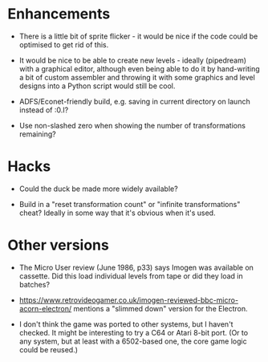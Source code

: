 # Enhancements

* There is a little bit of sprite flicker - it would be nice if the code could be optimised to get rid of this.

* It would be nice to be able to create new levels - ideally (pipedream) with a graphical editor, although even being able to do it by hand-writing a bit of custom assembler and throwing it with some graphics and level designs into a Python script would still be cool.

* ADFS/Econet-friendly build, e.g. saving in current directory on launch instead of :0.I?

* Use non-slashed zero when showing the number of transformations remaining?

# Hacks

* Could the duck be made more widely available?

* Build in a "reset transformation count" or "infinite transformations" cheat? Ideally in some way that it's obvious when it's used.

# Other versions

* The Micro User review (June 1986, p33) says Imogen was available on cassette. Did this load individual levels from tape or did they load in batches?

* https://www.retrovideogamer.co.uk/imogen-reviewed-bbc-micro-acorn-electron/ mentions a "slimmed down" version for the Electron.

* I don't think the game was ported to other systems, but I haven't checked. It might be interesting to try a C64 or Atari 8-bit port. (Or to any system, but at least with a 6502-based one, the core game logic could be reused.)
